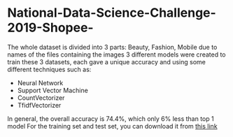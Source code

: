 # National-Data-Science-Challenge-2019-Shopee-

The whole dataset is divided into 3 parts: Beauty, Fashion, Mobile due to names of the files containing the images
3 different models were created to train these 3 datasets, each gave a unique accuracy and using some different techniques such as:
* Neural Network
* Support Vector Machine
* CountVectorizer
* TfidfVectorizer

In general, the overall accuracy is 74.4%, which only 6% less than top 1 model
For the training set and test set, you can download it from [this link](https://www.kaggle.com/c/ndsc-beginner/data)
